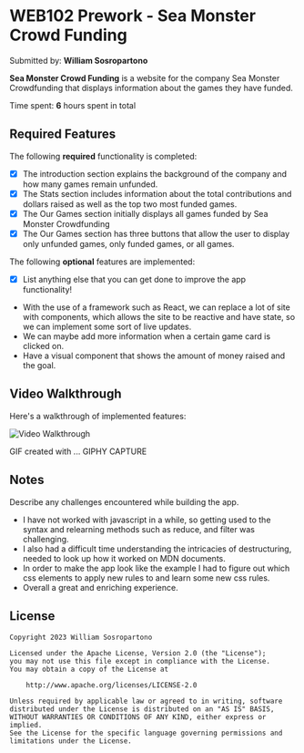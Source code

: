 # WEB102 Prework - **Sea Monster Crowd Funding**

Submitted by: **William Sosropartono**

**Sea Monster Crowd Funding** is a website for the company Sea Monster Crowdfunding that displays information about the games they have funded.

Time spent: **6** hours spent in total

## Required Features

The following **required** functionality is completed:

* [X] The introduction section explains the background of the company and how many games remain unfunded.
* [X] The Stats section includes information about the total contributions and dollars raised as well as the top two most funded games.
* [X] The Our Games section initially displays all games funded by Sea Monster Crowdfunding
* [X] The Our Games section has three buttons that allow the user to display only unfunded games, only funded games, or all games.

The following **optional** features are implemented:

* [X] List anything else that you can get done to improve the app functionality!

* With the use of a framework such as React, we can replace a lot of site with components, which allows the site to be reactive and have state, so we can implement some sort of live updates.
* We can maybe add more information when a certain game card is clicked on. 
* Have a visual component that shows the amount of money raised and the goal. 

## Video Walkthrough

Here's a walkthrough of implemented features:

<img src='https://i.imgur.com/vJ8N9N3.mp4' title='Video Walkthrough' width='' alt='Video Walkthrough' />


GIF created with ... GIPHY CAPTURE
<!-- Recommended tools:
[Kap](https://getkap.co/) for macOS
[ScreenToGif](https://www.screentogif.com/) for Windows
[peek](https://github.com/phw/peek) for Linux. -->

## Notes

Describe any challenges encountered while building the app.

* I have not worked with javascript in a while, so getting used to the syntax and relearning methods such as reduce, and filter was challenging.
* I also had a difficult time understanding the intricacies of destructuring, needed to look up how it worked on MDN documents. 
* In order to make the app look like the example I had to figure out which css elements to apply new rules to and learn some new css rules. 
* Overall a great and enriching experience. 

## License

    Copyright 2023 William Sosropartono

    Licensed under the Apache License, Version 2.0 (the "License");
    you may not use this file except in compliance with the License.
    You may obtain a copy of the License at

        http://www.apache.org/licenses/LICENSE-2.0

    Unless required by applicable law or agreed to in writing, software
    distributed under the License is distributed on an "AS IS" BASIS,
    WITHOUT WARRANTIES OR CONDITIONS OF ANY KIND, either express or implied.
    See the License for the specific language governing permissions and
    limitations under the License.
